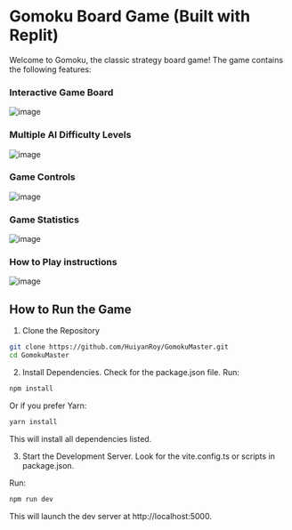 # Gomoku Board Game (Built with Replit)

Welcome to Gomoku, the classic strategy board game! The game contains the following features: 

### Interactive Game Board
![image](https://github.com/user-attachments/assets/ef5b72a9-4c19-40bb-8c24-f185097fdf6d)


### Multiple AI Difficulty Levels
![image](https://github.com/user-attachments/assets/1925ade4-7bbd-477c-a97e-ecb80e8871d6)

### Game Controls
![image](https://github.com/user-attachments/assets/4ec32e8e-c01d-4f3b-be34-bd177ad39545)

### Game Statistics

![image](https://github.com/user-attachments/assets/d3628669-81a9-46c8-8aba-0c9760042fb9)

### How to Play instructions
![image](https://github.com/user-attachments/assets/6d2bbc05-2501-4ccb-94cf-d0a73e181d91)

## How to Run the Game

1. Clone the Repository
```bash
git clone https://github.com/HuiyanRoy/GomokuMaster.git
cd GomokuMaster
```

2. Install Dependencies. Check for the package.json file. Run:
```bash
npm install
```
Or if you prefer Yarn:
```bash
yarn install
```
This will install all dependencies listed.

3. Start the Development Server. Look for the vite.config.ts or scripts in package.json.

Run:
```bash
npm run dev
```
This will launch the dev server at http://localhost:5000.
